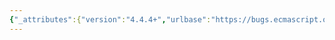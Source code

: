 ```yaml
---
{"_attributes":{"version":"4.4.4+","urlbase":"https://bugs.ecmascript.org/","maintainer":"dherman@mozilla.com"},"bug":{"bug_id":3330,"creation_ts":"2014-11-13 08:39:00 -0800","short_desc":"7.5  Operations on Promise Objects: Typo \"resolves\" -> \"resolve\"","delta_ts":"2014-12-07 14:35:02 -0800","product":"Draft for 6th Edition","component":"editorial issue","version":"Rev 28: October 14, 2014 Draft","rep_platform":"All","op_sys":"All","bug_status":"RESOLVED","resolution":"FIXED","priority":"Normal","bug_severity":"normal","everconfirmed":true,"reporter":{"uid":"andrebargull","name":"André Bargull"},"assigned_to":{"uid":"allen","name":"Allen Wirfs-Brock"},"long_desc":[{"commentid":10579,"comment_count":0,"who":{"uid":"andrebargull","name":"André Bargull"},"bug_when":"2014-11-13 08:39:17 -0800","thetext":"7.5  Operations on Promise Objects, 2nd paragraph.\n\n> [...] that will eventually resolves to a String.\n\n\"resolves\" -> \"resolve\"."},{"commentid":10776,"comment_count":1,"who":{"uid":"allen","name":"Allen Wirfs-Brock"},"bug_when":"2014-12-05 11:04:46 -0800","thetext":"fixed in rev29 editor's draft\n\ndeleted section"},{"commentid":10865,"comment_count":2,"who":{"uid":"allen","name":"Allen Wirfs-Brock"},"bug_when":"2014-12-07 14:35:02 -0800","thetext":"fixed in rev29"}]}}
---
```

